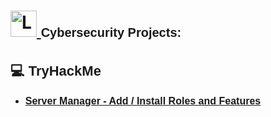 <h1>
  <a href="https://www.linkedin.com/in/rashadhagen/">
    <img src="https://i.imgur.com/bYUDnOO.png" alt="LinkedIn" width="42px" />
  </a> 
  <span style="font-family: Arial, sans-serif; font-size: 20px; font-weight: bold;">Cybersecurity Projects:</span> 
  <br/>
</h1>


<h2 style="font-family: Arial, sans-serif; font-size: 22px; font-weight: bold;">💻 TryHackMe</h2>
<ul>
  <li>
    <a href="https://github.com/RashadHagen/Server-Manager-Add-Install-Roles-and-Featues/tree/main">
      <strong style="font-family: Arial, sans-serif; font-size: 16px;">Server Manager - Add / Install Roles and Features</strong>
    </a>
     <br/> <br/>
  </li>
</ul>
